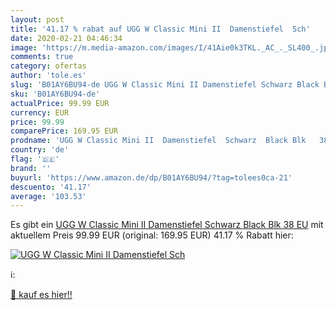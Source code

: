 ```yaml
---
layout: post
title: '41.17 % rabat auf UGG W Classic Mini II  Damenstiefel  Sch'
date: 2020-02-21 04:46:34
image: 'https://m.media-amazon.com/images/I/41Aie0k3TKL._AC_._SL400_.jpg'
comments: true
category: ofertas
author: 'tole.es'
slug: 'B01AY6BU94-de UGG W Classic Mini II Damenstiefel Schwarz Black Blk 38 EU'
sku: 'B01AY6BU94-de'
actualPrice: 99.99 EUR
currency: EUR
price: 99.99
comparePrice: 169.95 EUR
prodname: 'UGG W Classic Mini II  Damenstiefel  Schwarz  Black Blk   38 EU'
country: 'de'
flag: '🇩🇪'
brand: ''
buyurl: 'https://www.amazon.de/dp/B01AY6BU94/?tag=tolees0ca-21'
descuento: '41.17'
average: '103.53'
---
```


Es gibt ein [UGG W Classic Mini II  Damenstiefel  Schwarz  Black Blk   38 EU](https://www.amazon.de/dp/B01AY6BU94/?tag=tolees0ca-21) mit aktuellem Preis 99.99 EUR (original: 169.95 EUR) 41.17 % Rabatt hier:

[![UGG W Classic Mini II  Damenstiefel  Sch](https://m.media-amazon.com/images/I/41Aie0k3TKL._AC_._SL400_.jpg)](https://www.amazon.de/dp/B01AY6BU94/?tag=tolees0ca-21)

ℹ️:


[🛒 kauf es hier!!](https://www.amazon.de/dp/B01AY6BU94/?tag=tolees0ca-21)

